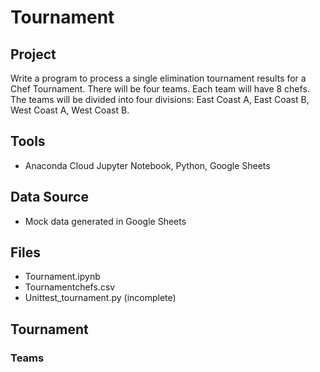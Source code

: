 # Tournament

## Project
Write a program to process a single elimination tournament results for a Chef Tournament.  There will be four teams.  Each team will have 8 chefs.  The teams will be divided into four divisions: East Coast A, East Coast B, West Coast A, West Coast B.

## Tools
- Anaconda Cloud Jupyter Notebook, Python, Google Sheets

## Data Source
- Mock data generated in Google Sheets

## Files
- Tournament.ipynb
- Tournamentchefs.csv
- Unittest_tournament.py (incomplete)

## Tournament

### Teams

